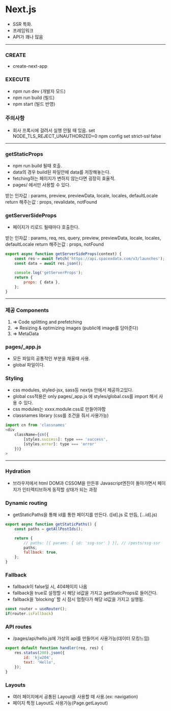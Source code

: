 # Next.js

-   SSR 특화.
-   프레임워크
-   API가 꽤나 많음

---

### CREATE

-   create-next-app

### EXECUTE

-   npm run dev (개발자 모드)
-   npm run build (빌드)
-   npm start (빌드 반영)

### 주의사항

-   회사 프록시에 걸려서 실행 안될 때 있음.
    set NODE_TLS_REJECT_UNAUTHORIZED=0
    npm config set strict-ssl false

---

### getStaticProps

-   npm run build 될때 호출.
-   data의 경우 build된 파일안에 data를 저장해놓는다.
-   fetching하는 페이지가 변하지 않는다면 굉장히 효율적.
-   pages/ 에서만 사용할 수 있다.

받는 인자값 : params, preview, previewData, locale, locales, defaultLocale
return 해주는값 : props, revalidate, notFound

### getServerSideProps

-   페이지가 리로드 될때마다 호출한다.

받는 인자값 : params, req, res, query, preview, previewData, locale, locales, defaultLocale
return 해주는값 : props, notFound

```javascript
export async function getServerSideProps(context) {
    const res = await fetch('https://api.spacexdata.com/v3/launches');
    const data = await res.json();

    console.log('getServerProps');
    return {
        props: { data },
    };
}
```

---

### 제공 Components

1. <Link href="/posts/first-post"></Link> => Code splitting and prefetching
2. <Image/> => Resizing & optimizing images (public에 image를 담아준다)
3. <Head> => MetaData <haed>

### pages/\_app.js

-   모든 파일의 공통적인 부분을 채울때 사용.
-   global 파일이다.

### Styling

-   css modules, styled-jsx, sass등 nextjs 안에서 제공하고있다.
-   global css적용은 only pages/\_app.js 에 styles/global.css를 import 해서 사용 수 있다.
-   css modules는 xxxx.module.css로 만들어야함
-   classnames library (css를 조건을 줘서 사용가능)

```javascript
import cn from 'classnames'
<div
    className={cn({
        [styles.success]: type === 'success',
        [styles.error]: type === 'error'
    })}
>
```

---

### Hydration

-   브라우저에서 html DOM과 CSSOM을 만든후 Javascript엔진이 돌아가면서 페이지가 인터렉티브하게 동작할 상태가 되는 과정

### Dynamic routing

-   getStaticPaths을 통해 id를 통한 페이지를 만든다.
    ([id].js 로 만듬, [...id].js)

```javascript
export async function getStaticPaths() {
    const paths = getAllPostIds();

    return {
        // paths: [{ params: { id: 'ssg-ssr' } }], // /posts/ssg-ssr
        paths,
        fallback: true,
    };
}
```

### Fallback

-   fallback이 false일 시, 404페이지 나옴
-   fallback을 true로 설정할 시 해당 id값을 가지고 getStaticProps로 들어간다.
-   fallback을 'blocking' 할 시 잠시 멈췄다가 해당 id값을 가지고 실행됨.

```javascript
const router = useRouter();
if(router.isFallback)
```

### API routes

-   /pages/api/hello.js에 가상의 api를 만들어서 사용가능(데이터 모킹느낌)

```javascript
export default function handler(req, res) {
    res.status(200).json({
        id: 'kjw204',
        text: 'Hello',
    });
}
```

### Layouts

-   여러 페이지에서 공통된 Layout을 사용할 때 사용.(ex: navigation)
-   페이지 특정 Layout도 사용가능(Page.getLayout)
